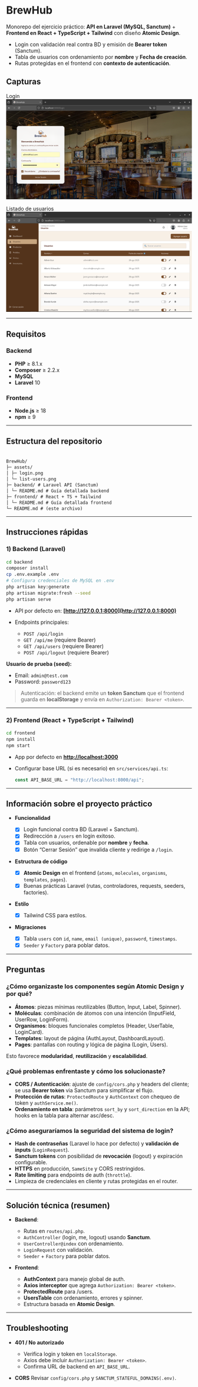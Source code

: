 # BrewHub

Monorepo del ejercicio práctico: **API en Laravel (MySQL, Sanctum)** + **Frontend en React + TypeScript + Tailwind** con diseño **Atomic Design**.

- Login con validación real contra BD y emisión de **Bearer token** (Sanctum).
- Tabla de usuarios con ordenamiento por **nombre** y **Fecha de creación**.
- Rutas protegidas en el frontend con **contexto de autenticación**.

## Capturas

Login  
![Login](./assets/login.png)

Listado de usuarios  
![Users](./assets/list-users.png)

---

## Requisitos

### Backend

- **PHP** ≥ 8.1.x
- **Composer** ≥ 2.2.x
- **MySQL**
- **Laravel** 10

### Frontend

- **Node.js** ≥ 18
- **npm** ≥ 9

---

## Estructura del repositorio

```

BrewHub/
├─ assets/
│ ├─ login.png
│ └─ list-users.png
├─ backend/ # Laravel API (Sanctum)
│ └─ README.md # Guía detallada backend
├─ frontend/ # React + TS + Tailwind
│ └─ README.md # Guía detallada frontend
└─ README.md # (este archivo)

```

---

## Instrucciones rápidas

### 1) Backend (Laravel)

```bash
cd backend
composer install
cp .env.example .env
# Configura credenciales de MySQL en .env
php artisan key:generate
php artisan migrate:fresh --seed
php artisan serve
```

- API por defecto en: **[http://127.0.0.1:8000](http://127.0.0.1:8000)**
- Endpoints principales:

  - `POST /api/login`
  - `GET /api/me` (requiere Bearer)
  - `GET /api/users` (requiere Bearer)
  - `POST /api/logout` (requiere Bearer)

**Usuario de prueba (seed):**

- Email: `admin@test.com`
- Password: `password123`

> Autenticación: el backend emite un **token Sanctum** que el frontend guarda en **localStorage** y envía en `Authorization: Bearer <token>`.

---

### 2) Frontend (React + TypeScript + Tailwind)

```bash
cd frontend
npm install
npm start
```

- App por defecto en **[http://localhost:3000](http://localhost:3000)**
- Configurar base URL (si es necesario) en `src/services/api.ts`:

  ```ts
  const API_BASE_URL = "http://localhost:8000/api";
  ```

---

## Información sobre el proyecto práctico

- **Funcionalidad**

  - [x] Login funcional contra BD (Laravel + Sanctum).
  - [x] Redirección a `/users` en login exitoso.
  - [x] Tabla con usuarios, ordenable por **nombre** y **fecha**.
  - [x] Botón “Cerrar Sesión” que invalida cliente y redirige a `/login`.

- **Estructura de código**

  - [x] **Atomic Design** en el frontend (`atoms`, `molecules`, `organisms`, `templates`, `pages`).
  - [x] Buenas prácticas Laravel (rutas, controladores, requests, seeders, factories).

- **Estilo**

  - [x] Tailwind CSS para estilos.

- **Migraciones**

  - [x] Tabla `users` con `id`, `name`, `email (unique)`, `password`, `timestamps`.
  - [x] `Seeder` y `Factory` para poblar datos.

---

## Preguntas

### ¿Cómo organizaste los componentes según Atomic Design y por qué?

- **Átomos**: piezas mínimas reutilizables (Button, Input, Label, Spinner).
- **Moléculas**: combinación de átomos con una intención (InputField, UserRow, LoginForm).
- **Organismos**: bloques funcionales completos (Header, UserTable, LoginCard).
- **Templates**: layout de página (AuthLayout, DashboardLayout).
- **Pages**: pantallas con routing y lógica de página (Login, Users).

Esto favorece **modularidad**, **reutilización** y **escalabilidad**.

### ¿Qué problemas enfrentaste y cómo los solucionaste?

- **CORS / Autenticación**: ajuste de `config/cors.php` y headers del cliente; se usa **Bearer token** via Sanctum para simplificar el flujo.
- **Protección de rutas**: `ProtectedRoute` y `AuthContext` con chequeo de token y `authService.me()`.
- **Ordenamiento en tabla**: parámetros `sort_by` y `sort_direction` en la API; hooks en la tabla para alternar asc/desc.

### ¿Cómo aseguraríamos la seguridad del sistema de login?

- **Hash de contraseñas** (Laravel lo hace por defecto) y **validación de inputs** (`LoginRequest`).
- **Sanctum tokens** con posibilidad de **revocación** (logout) y expiración configurable.
- **HTTPS** en producción, `SameSite` y CORS restringidos.
- **Rate limiting** para endpoints de auth (`throttle`).
- Limpieza de credenciales en cliente y rutas protegidas en el router.

---

## Solución técnica (resumen)

- **Backend**:

  - Rutas en `routes/api.php`.
  - `AuthController` (login, me, logout) usando **Sanctum**.
  - `UserController@index` con ordenamiento.
  - `LoginRequest` con validación.
  - `Seeder` + `Factory` para poblar datos.

- **Frontend**:

  - **AuthContext** para manejo global de auth.
  - **Axios interceptor** que agrega `Authorization: Bearer <token>`.
  - **ProtectedRoute** para /users.
  - **UsersTable** con ordenamiento, errores y spinner.
  - Estructura basada en **Atomic Design**.

---

## Troubleshooting

- **401 / No autorizado**

  - Verifica login y token en `localStorage`.
  - Axios debe incluir `Authorization: Bearer <token>`.
  - Confirma URL de backend en `API_BASE_URL`.

- **CORS**
  Revisar `config/cors.php` y `SANCTUM_STATEFUL_DOMAINS(.env)`.
